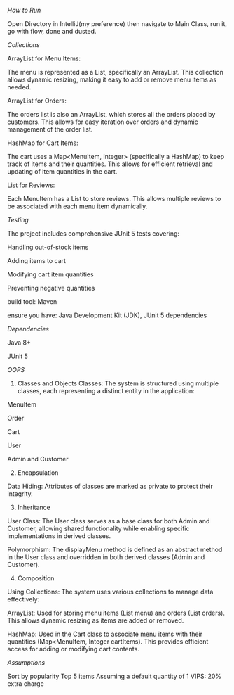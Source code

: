 *How to Run*

Open Directory in IntelliJ(my preference) then navigate to Main Class, run it, go with flow, done and dusted.

*Collections*

ArrayList for Menu Items:

The menu is represented as a List<MenuItem>, specifically an ArrayList<MenuItem>. This collection allows dynamic resizing, making it easy to add or remove menu items as needed.

ArrayList for Orders:

The orders list is also an ArrayList<Order>, which stores all the orders placed by customers. This allows for easy iteration over orders and dynamic management of the order list.

HashMap for Cart Items:

The cart uses a Map<MenuItem, Integer> (specifically a HashMap) to keep track of items and their quantities. This allows for efficient retrieval and updating of item quantities in the cart.

List for Reviews:

Each MenuItem has a List<String> to store reviews. This allows multiple reviews to be associated with each menu item dynamically.

*Testing*

The project includes comprehensive JUnit 5 tests covering:

Handling out-of-stock items

Adding items to cart

Modifying cart item quantities

Preventing negative quantities

build tool: Maven

ensure you have: Java Development Kit (JDK), JUnit 5 dependencies

*Dependencies*

Java 8+

JUnit 5

*OOPS*

1. Classes and Objects
Classes: The system is structured using multiple classes, each representing a distinct entity in the application:

MenuItem

Order

Cart

User

Admin and Customer

2. Encapsulation

Data Hiding: Attributes of classes are marked as private to protect their integrity.

3. Inheritance

User Class: The User class serves as a base class for both Admin and Customer, allowing shared functionality while enabling specific implementations in derived classes.

Polymorphism: The displayMenu method is defined as an abstract method in the User class and overridden in both derived classes (Admin and Customer).

4. Composition

Using Collections: The system uses various collections to manage data effectively:

ArrayList: Used for storing menu items (List<MenuItem> menu) and orders (List<Order> orders). This allows dynamic resizing as items are added or removed.

HashMap: Used in the Cart class to associate menu items with their quantities (Map<MenuItem, Integer cartItems). This provides efficient access for adding or modifying cart contents.

*Assumptions*

Sort by popularity
Top 5 items
Assuming a default quantity of 1
VIPS: 20% extra charge
